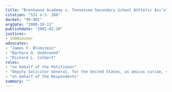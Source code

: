 ```yaml
---
title: "Brentwood Academy v. Tennessee Secondary School Athletic Ass’n"
citation: "531 U.S. 288"
docket: "99-901"
argdate: "2000-10-11"
publishdate: "2001-02-20"
justices:
- 1990souter
advocates:
- "James F. Blumstein"
- "Barbara D. Underwood"
- "Richard L. Colbert"
roles:
- "on behalf of the Petitioner"
- "Deputy Solicitor General, for the United States, as amicus curiae, supporting the Petitioner"
- "on behalf of the Respondents"
summary: ""
---
```


